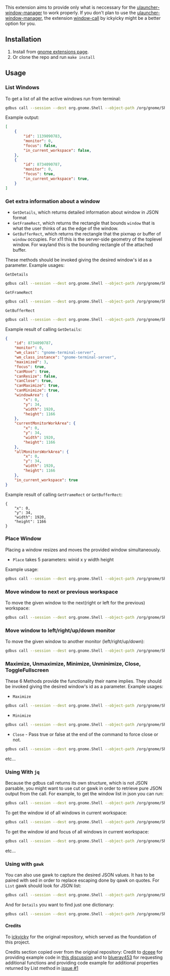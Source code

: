 
This extension aims to provide only what is neccessary for the [ulauncher-window-manager](https://github.com/gnikolaos/ulauncher-window-manager) to work properly.
If you don't plan to use the [ulauncher-window-manager](https://github.com/gnikolaos/ulauncher-window-manager), the extension [window-call](https://github.com/ickyicky/window-calls) by ickyicky might be a better option for you.


## Installation

1. Install from [gnome extensions page](https://extensions.gnome.org/extension/7302/window-commander/).
2. Or clone the repo and run ```make install```


## Usage

### List Windows

To get a list of all the active windows run from terminal:

```sh
gdbus call --session --dest org.gnome.Shell --object-path /org/gnome/Shell/Extensions/WindowCommander --method org.gnome.Shell.Extensions.WindowCommander.List
```

Example output:
```json
[
    {
        "id": 1139090783,
        "monitor": 0,
        "focus": false,
        "in_current_workspace": false,
    },
    {
        "id": 8734090787,
        "monitor": 0,
        "focus": true,
        "in_current_workspace": true,
    }
]
```

### Get extra information about a window

- `GetDetails`, which returns detailed information about window in JSON format
- `GetFrameRect`, which returns the rectangle that bounds `window` that is what the user thinks of as the edge of the window.
- `GetBufferRect`, which returns the rectangle that the pixmap or buffer of `window` occupies. For x11 this is the server-side geometry of the toplevel window. For wayland this is the bounding rectangle of the attached buffer.

These methods should be invoked giving the desired window's id as a parameter. Example usages:

`GetDetails`
```sh
gdbus call --session --dest org.gnome.Shell --object-path /org/gnome/Shell/Extensions/WindowCommander --method org.gnome.Shell.Extensions.WindowCommander.GetDetails 8734090787
```

`GetFrameRect`
```sh
gdbus call --session --dest org.gnome.Shell --object-path /org/gnome/Shell/Extensions/WindowCommander --method org.gnome.Shell.Extensions.WindowCommander.GetFrameRect 8734090787
```

`GetBufferRect`
```sh
gdbus call --session --dest org.gnome.Shell --object-path /org/gnome/Shell/Extensions/WindowCommander --method org.gnome.Shell.Extensions.WindowCommander.GetBufferRect 8734090787
```

Example result of calling `GetDetails`:
```json
{
    "id": 8734090787,
    "monitor": 0,
    "wm_class": "gnome-terminal-server",
    "wm_class_instance": "gnome-terminal-server",
    "maximized": 3,
    "focus": true,
    "canMove": true,
    "canResize": false,
    "canClose": true,
    "canMaximize": true,
    "canMinimize": true,
    "windowArea": {
        "x": 0,
        "y": 34,
        "width": 1920,
        "height": 1166
    },
    "currentMonitorWorkArea": {
        "x": 0,
        "y": 34,
        "width": 1920,
        "height": 1166
    },
    "allMonitorsWorkArea": {
        "x": 0,
        "y": 34,
        "width": 1920,
        "height": 1166
    },
    "in_current_workspace": true
}
```

Example result of calling `GetFrameRect` or `GetBufferRect`:
```
{
    "x": 0,
    "y": 34,
    "width": 1920,
    "height": 1166
}
```

### Place Window

Placing a window resizes and moves the provided window simultaneously.

- `Place` takes 5 parameters: winid x y width height

Example usage:
```sh
gdbus call --session --dest org.gnome.Shell --object-path /org/gnome/Shell/Extensions/WindowCommander --method org.gnome.Shell.Extensions.WindowCommander.Place 8734090787 0 34 800 600
```

### Move window to next or previous workspace

To move the given window to the next(right or left for the previous) workspace:

```sh
gdbus call --session --dest org.gnome.Shell --object-path /org/gnome/Shell/Extensions/WindowCommander --method org.gnome.Shell.Extensions.WindowCommander.MoveToWorkspace 8734090787 right
```

### Move window to left/right/up/down monitor

To move the given window to another monitor (left/right/up/down):

```sh
gdbus call --session --dest org.gnome.Shell --object-path /org/gnome/Shell/Extensions/WindowCommander --method org.gnome.Shell.Extensions.WindowCommander.MoveToMonitor 8734090787 right
```

### Maximize, Unmaximize, Minimize, Unminimize, Close, ToggleFullscreen

These 6 Methods provide the functionality their name implies.
They should be invoked giving the desired window's id as a parameter. Example usages:

- `Maximize`
```sh
gdbus call --session --dest org.gnome.Shell --object-path /org/gnome/Shell/Extensions/WindowCommander --method org.gnome.Shell.Extensions.WindowCommander.Maximize 8734090787
```
- `Minimize`
```sh
gdbus call --session --dest org.gnome.Shell --object-path /org/gnome/Shell/Extensions/WindowCommander --method org.gnome.Shell.Extensions.WindowCommander.Minimize 8734090787
```
- `Close` - Pass true or false at the end of the command to force close or not.
```sh
gdbus call --session --dest org.gnome.Shell --object-path /org/gnome/Shell/Extensions/WindowCommander --method org.gnome.Shell.Extensions.WindowCommander.Close 8734090787 false
```

etc...


### Using With `jq`

Because the gdbus call returns its own structure, which is not JSON parsable, you might want to use cut or gawk in order to retrieve pure JSON output from the call.
For example, to get the window list in json you can run:
```sh
gdbus call --session --dest org.gnome.Shell --object-path /org/gnome/Shell/Extensions/WindowCommander --method org.gnome.Shell.Extensions.WindowCommander.List | cut -c 3- | rev | cut -c4- | rev | jq .
```

To get the window id of all windows in current workspace:
```sh
gdbus call --session --dest org.gnome.Shell --object-path /org/gnome/Shell/Extensions/WindowCommander --method org.gnome.Shell.Extensions.WindowCommander.List | cut -c 3- | rev | cut -c4- | rev | jq -c '.[] | select (.in_current_workspace == true) | .id'
```

To get the window id and focus of all windows in current workspace:
```sh
gdbus call --session --dest org.gnome.Shell --object-path /org/gnome/Shell/Extensions/WindowCommander --method org.gnome.Shell.Extensions.WindowCommander.List | cut -c 3- | rev | cut -c4- | rev | jq -c '[.[] | select (.in_current_workspace == true) | {id: .id,wm_class: .focus}]'
```

etc...


### Using with `gawk`

You can also use gawk to capture the desired JSON values. It has to be paired with sed in order to replace escaping done by qawk on quotes. For `List` gawk should look for JSON list:
```sh
gdbus call --session --dest org.gnome.Shell --object-path /org/gnome/Shell/Extensions/WindowCommander --method org.gnome.Shell.Extensions.WindowCommander.List | gawk 'match($0, /\[.*\]/, a) {print a[0]}' | sed 's/\\"/"/g' | jq .
```

And for `Details` you want to find just one dictionary:
```sh
gdbus call --session --dest org.gnome.Shell --object-path /org/gnome/Shell/Extensions/WindowCommander --method org.gnome.Shell.Extensions.WindowCommander.Details 1610090767 | gawk 'match($0, /\{.*\}/, a) {print a[0]}' | sed 's/\\"/"/g' | jq .
```


#### Credits

To [ickyicky](https://github.com/ickyicky) for the original repository, which served as the foundation of this project.

Credits section copied over from the original repository:
Credit to [dceee](https://github.com/dceee) for providing example code in [this discussion](https://gist.github.com/rbreaves/257c3edfa301786e66e964d7ac036269)
and to [blueray453](https://github.com/blueray453) for requesting additional functions and providing code example for additional properties returned by List
method in [issue #1](https://github.com/ickyicky/window-calls/issues/1)
